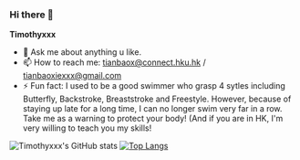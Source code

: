 ### Hi there 👋


**Timothyxxx**

- 💬 Ask me about anything u like.
- 📫 How to reach me: tianbaox@connect.hku.hk / tianbaoxiexxx@gmail.com
- ⚡ Fun fact: I used to be a good swimmer who grasp 4 sytles including Butterfly, Backstroke, Breaststroke and Freestyle. However, because of staying up late for a long time, I can no longer swim very far in a row. Take me as a warning to protect your body! (And if you are in HK, I'm very willing to teach you my skills!

![Timothyxxx's GitHub stats](https://github-readme-stats.vercel.app/api?username=timothyxxx&count_private=true)
[![Top Langs](https://github-readme-stats.vercel.app/api/top-langs/?username=timothyxxx&layout=compact)](https://github.com/timothyxxx/github-readme-stats)
